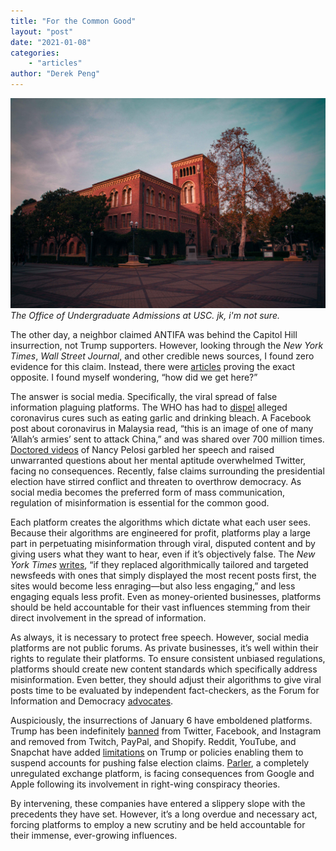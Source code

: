 ```yaml
---
title: "For the Common Good"
layout: "post"
date: "2021-01-08"
categories: 
    - "articles"
author: "Derek Peng"
---
```

![USC](/images/usc.jpg)
*The Office of Undergraduate Admissions at USC. jk, i'm not sure.*

The other day, a neighbor claimed ANTIFA was behind the Capitol Hill insurrection, not Trump supporters. However, looking through the *New York Times*, *Wall Street Journal*, and other credible news sources, I found zero evidence for this claim. Instead, there were <a href="https://reuters.com/article/uk-factcheck-news-report-antifa-altered/fact-check-news-report-saying-antifa-took-responsibility-for-storming-capitol-is-digitally-altered-idUSKBN29C2ZF">articles</a> proving the exact opposite. I found myself wondering, “how did we get here?”

The answer is social media. Specifically, the viral spread of false information plaguing platforms. The WHO has had to <a href="https://twitter.com/WHO/status/1223904465394249732">dispel</a> alleged coronavirus cures such as eating garlic and drinking bleach. A Facebook post about coronavirus in Malaysia read, “this is an image of one of many ‘Allah’s armies’ sent to attack China,” and was shared over 700 million times. <a href="https://nyti.ms/2Ev9Bd7">Doctored videos</a> of Nancy Pelosi garbled her speech and raised unwarranted questions about her mental aptitude overwhelmed Twitter, facing no consequences. Recently, false claims surrounding the presidential election have stirred conflict and threaten to overthrow democracy. As social media becomes the preferred form of mass communication, regulation of misinformation is essential for the common good.

Each platform creates the algorithms which dictate what each user sees. Because their algorithms are engineered for profit, platforms play a large part in perpetuating misinformation through viral, disputed content and by giving users what they want to hear, even if it’s objectively false. The *New York Times* <a href="https://nyti.ms/2I68vco"> writes</a>, “if they replaced algorithmically tailored and targeted newsfeeds with ones that simply displayed the most recent posts first, the sites would become less enraging—but also less engaging,” and less engaging equals less profit. Even as money-oriented businesses, platforms should be held accountable for their vast influences stemming from their direct involvement in the spread of information.

As always, it is necessary to protect free speech. However, social media platforms are not public forums. As private businesses, it’s well within their rights to regulate their platforms. To ensure consistent unbiased regulations, platforms should create new content standards which specifically address misinformation. Even better, they should adjust their algorithms to give viral posts time to be evaluated by independent fact-checkers, as the Forum for Information and Democracy <a href="https://www.bbc.com/news/technology-54901083">advocates</a>.

Auspiciously, the insurrections of January 6 have emboldened platforms. Trump has been indefinitely <a href="https://washingtonpost.com/technology/2021/01/07/trump-twitter-ban">banned</a> from Twitter, Facebook, and Instagram and removed from Twitch, PayPal, and Shopify. Reddit, YouTube, and Snapchat have added <a href="https://nyti.ms/3orDe4c">limitations</a> on Trump or policies enabling them to suspend accounts for pushing false election claims. <a href="https://nyti.ms/35jgNXp">Parler</a>, a completely unregulated exchange platform, is facing consequences from Google and Apple following its involvement in right-wing conspiracy theories.

By intervening, these companies have entered a slippery slope with the precedents they have set. However, it’s a long overdue and necessary act, forcing platforms to employ a new scrutiny and be held accountable for their immense, ever-growing influences.
